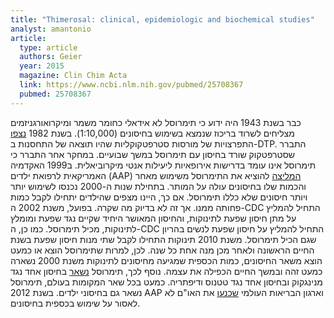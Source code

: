 ```yaml
---
title: "Thimerosal: clinical, epidemiologic and biochemical studies"
analyst: amantonio
article:
  type: article
  authors: Geier
  year: 2015
  magazine: Clin Chim Acta
  link: https://www.ncbi.nlm.nih.gov/pubmed/25708367
  pubmed: 25708367
---
```


כבר בשנת 1943 היה ידוע כי תימרוסל לא אידאלי כחומר משמר ומיקרואורגניזמים מצליחים לשרוד בריכוז שנמצא בשימוש בחיסונים (1:10,000).
בשנת 1982 [נצפו](https://www.ncbi.nlm.nih.gov/pubmed/3881728) התפרצויות של מורסות סטרפטקוקליות שהיו תוצאה של התחסנות ב-DTP. התברר שסטרפטקוק שורד בחיסון עם תימרוסל במשך שבועיים. במחקר אחר התברר כי תימרוסל אינו עומד בדרישות אירופאיות ליעילות אנטי מיקרוביאלית.
ב1999 האקדמיה האמריקאית לרפואת ילדים (AAP) [המליצה](https://www.ncbi.nlm.nih.gov/pubmed/10418806) להוציא את התימרוסל משימוש מאחר והכמות שלו בחיסונים עולה על המותר. בתחילת שנות ה-2000 נכנסו לשימוש יותר ויותר חיסונים שלא כללו תימרוסל. אם כך, היינו מצפים שהילדים יתחילו לקבל כמות פחותה ממנו. אך זה לא בדיוק מה שקרה. בפועל, משנת 2002 ה-CDC התחיל להמליץ על מתן חיסון שפעת לתינוקות, והחיסון המאושר היחיד שקיים נגד שפעת ומומלץ לתינוקות, מכיל תימרוסל. כמו כן, ה-CDC התחיל להמליץ על חיסון שפעת לנשים בהריון שגם הכיל תימרוסל. משנת 2010 תינוקות התחילו לקבל שתי מנות חיסון שפעת בשנת החיים הראשונה ולאחר מכן מנה אחת כל שנה. לכן, למרות שתימרוסל הוצא או כמעט הוצא משאר החיסונים, כמות הכספית שמגיעה מחיסונים לתינוקות משנת 2000 נשארה כמעט זהה ובמשך החיים הכפילה את עצמה. נוסף לכך, תימרוסל [נשאר](https://www.cdc.gov/vaccines/pubs/pinkbook/downloads/appendices/B/excipient-table-2.pdf) בחיסון אחד נגד מנינגקוק ובחיסון אחד נגד טטנוס ודיפתריה. כמעט בכל שאר המקומות בעולם, תימרוסל נשאר גם בחיסוני ילדים. בשנת 2012 AAP וארגון הבריאות העולמי [שכנעו](http://www.aappublications.org/content/early/2012/06/01/aapnews.20120601-1) את האו"ם לא לאסור על שימוש בכספית בחיסונים.
